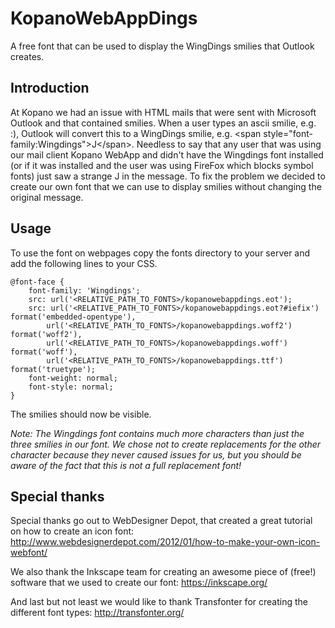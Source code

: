 # KopanoWebAppDings
A free font that can be used to display the WingDings smilies that Outlook creates.

## Introduction
At Kopano we had an issue with HTML mails that were sent with Microsoft Outlook and that contained smilies. When a user types an ascii smilie, e.g. :), Outlook will convert this to a WingDings smilie, e.g. &lt;span style="font-family:Wingdings"&gt;J&lt;/span&gt;. Needless to say that any user that was using our mail client Kopano WebApp and didn't have the Wingdings font installed (or if it was installed and the user was using FireFox which blocks symbol fonts) just saw a strange J in the message. To fix the problem we decided to create our own font that we can use to display smilies without changing the original message.

## Usage
To use the font on webpages copy the fonts directory to your server and add the following lines to your CSS.

    @font-face {
    	font-family: 'Wingdings';
    	src: url('<RELATIVE_PATH_TO_FONTS>/kopanowebappdings.eot');
    	src: url('<RELATIVE_PATH_TO_FONTS>/kopanowebappdings.eot?#iefix') format('embedded-opentype'),
    		url('<RELATIVE_PATH_TO_FONTS>/kopanowebappdings.woff2') format('woff2'),
    		url('<RELATIVE_PATH_TO_FONTS>/kopanowebappdings.woff') format('woff'),
    		url('<RELATIVE_PATH_TO_FONTS>/kopanowebappdings.ttf') format('truetype');
    	font-weight: normal;
    	font-style: normal;
    }
    
The smilies should now be visible.

_Note: The Wingdings font contains much more characters than just the three smilies in our font. We chose not to create replacements for the other character because they never caused issues for us, but you should be aware of the fact that this is not a full replacement font!_

## Special thanks
Special thanks go out to WebDesigner Depot, that created a great tutorial on how to create an icon font: http://www.webdesignerdepot.com/2012/01/how-to-make-your-own-icon-webfont/

We also thank the Inkscape team for creating an awesome piece of (free!) software that we used to create our font: https://inkscape.org/

And last but not least we would like to thank Transfonter for creating the different font types: http://transfonter.org/
